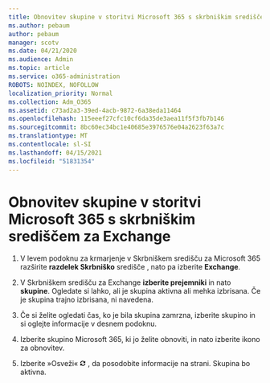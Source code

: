 ```yaml
---
title: Obnovitev skupine v storitvi Microsoft 365 s skrbniškim središčem za Exchange
ms.author: pebaum
author: pebaum
manager: scotv
ms.date: 04/21/2020
ms.audience: Admin
ms.topic: article
ms.service: o365-administration
ROBOTS: NOINDEX, NOFOLLOW
localization_priority: Normal
ms.collection: Adm_O365
ms.assetid: c73ad2a3-39ed-4acb-9872-6a38eda11464
ms.openlocfilehash: 115eeef27cfc10cf6da35de3aea11f5f3fb7b146
ms.sourcegitcommit: 8bc60ec34bc1e40685e3976576e04a2623f63a7c
ms.translationtype: MT
ms.contentlocale: sl-SI
ms.lasthandoff: 04/15/2021
ms.locfileid: "51831354"
---
```

# <a name="restore-a-microsoft-365-group-using-the-exchange-admin-center"></a>Obnovitev skupine v storitvi Microsoft 365 s skrbniškim središčem za Exchange

1. V levem podoknu za krmarjenje v Skrbniškem središču za Microsoft 365 razširite **razdelek Skrbniško** središče , nato pa izberite **Exchange**.
    
2. V Skrbniškem središču za Exchange **izberite prejemniki** in nato **skupine**. Ogledate si lahko, ali je skupina aktivna ali mehka izbrisana. Če je skupina trajno izbrisana, ni navedena.
    
3. Če si želite ogledati čas, ko je bila skupina zamrzna, izberite skupino in si oglejte informacije v desnem podoknu.
    
4. Izberite skupino Microsoft 365, ki jo želite obnoviti, in nato izberite ikono za obnovitev.
    
5. Izberite »Osveži« ![Refresh icon](media/6464df90-2a91-4c1f-92a6-9a38c7696ac3.gif) , da posodobite informacije na strani. Skupina bo aktivna. 
    

